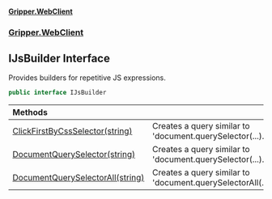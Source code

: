 #### [Gripper.WebClient](index 'index')
### [Gripper.WebClient](Gripper_WebClient 'Gripper.WebClient')
## IJsBuilder Interface
Provides builders for repetitive JS expressions.  
```csharp
public interface IJsBuilder
```

| Methods | |
| :--- | :--- |
| [ClickFirstByCssSelector(string)](Gripper_WebClient_IJsBuilder_ClickFirstByCssSelector(string) 'Gripper.WebClient.IJsBuilder.ClickFirstByCssSelector(string)') | Creates a query similar to 'document.querySelector(...).click().<br/> |
| [DocumentQuerySelector(string)](Gripper_WebClient_IJsBuilder_DocumentQuerySelector(string) 'Gripper.WebClient.IJsBuilder.DocumentQuerySelector(string)') | Creates a query similar to 'document.querySelector(...).<br/> |
| [DocumentQuerySelectorAll(string)](Gripper_WebClient_IJsBuilder_DocumentQuerySelectorAll(string) 'Gripper.WebClient.IJsBuilder.DocumentQuerySelectorAll(string)') | Creates a query similar to 'document.querySelectorAll(...).<br/> |
